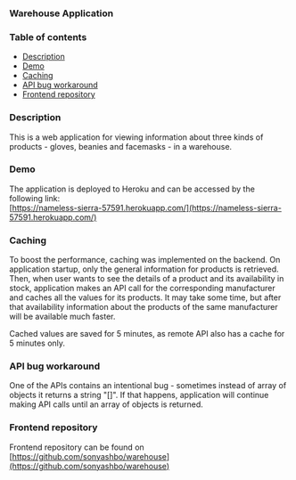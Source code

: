 ### Warehouse Application

### Table of contents
* [Description](#description)
* [Demo](#demo)
* [Caching](#caching)
* [API bug workaround](#api-bug-workaround)
* [Frontend repository](#frontend-repository)


### Description
This is a web application for viewing information about three kinds of products - gloves, beanies and facemasks - in a warehouse.

### Demo
The application is deployed to Heroku and can be accessed by the following link:  
[https://nameless-sierra-57591.herokuapp.com/](https://nameless-sierra-57591.herokuapp.com/)

### Caching
To boost the performance, caching was implemented on the backend.
On application startup, only the general information for products is retrieved.
Then, when user wants to see the details of a product and its availability in stock, application makes
an API call for the corresponding manufacturer and caches all the values for its products.
It may take some time, but after that availability information about the products of the same manufacturer
will be available much faster.

Cached values are saved for 5 minutes, as remote API also has a cache for 5 minutes only.

### API bug workaround
One of the APIs contains an intentional bug - sometimes instead of array of objects it returns a string "[]".
If that happens, application will continue making API calls until an array of objects is returned.

### Frontend repository
Frontend repository can be found on [https://github.com/sonyashbo/warehouse](https://github.com/sonyashbo/warehouse)